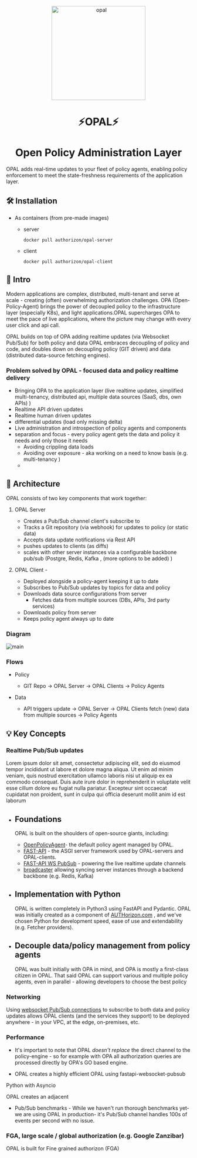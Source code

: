 
 <div style="text-align:center">
 <img src="https://i.ibb.co/BGVBmMK/opal.png" height=256 alt="opal" border="0" />

# ⚡OPAL⚡
# Open Policy Administration Layer 
</div>

OPAL adds real-time updates to your fleet of policy agents,
enabling policy enforcement to meet the state-freshness requirements of the application layer.

## 🛠️ Installation 

- As containers (from pre-made images)
    
    - server
        ```
        docker pull authorizon/opal-server
        ```

    - client
        ```
        docker pull authorizon/opal-client
        ```

## 📖 Intro
Modern applications are complex, distributed, multi-tenant and serve at scale - creating (often) overwhelming authorization challenges. OPA (Open-Policy-Agent) brings the power of decoupled policy to the infrastructure layer (especially K8s), and light applications.OPAL supercharges OPA to meet the pace of live applications, where the picture may change with every user click and api call.

OPAL builds on top of OPA adding realtime updates (via Websocket Pub/Sub) for both policy and data 
OPAL embraces decoupling of policy and code, and doubles down on decoupling policy (GIT driven) and data (distributed data-source fetching engines).

### Problem solved by OPAL - focused data and policy realtime delivery  

- Bringing OPA to the application layer (live realtime updates, simplified multi-tenancy, distributed api, multiple data sources (SaaS, dbs, own APIs) ) 
- Realtime API driven updates
- Realtime human driven updates
- differential updates (load only missing delta)
- Live administration and introspection of policy agents and components
- separation and focus - every policy agent gets the data and policy it needs and only those it needs
  - Avoiding crippling data loads 
  - Avoiding over exposure - aka working on a need to know basis (e.g. multi-tenancy )
  - 





## 📡  Architecture
OPAL consists of two key components that work together:
1. OPAL Server 
    - Creates a Pub/Sub channel client's subscribe to
    - Tracks a Git repository (via webhook) for updates to policy (or static data)
    - Accepts data update notifications via Rest API
    - pushes updates to clients (as diffs)
    - scales with other server instances via a configurable backbone pub/sub (Postgre, Redis, Kafka , (more options to be added) )
        
2. OPAL Client - 
    - Deployed alongside a policy-agent keeping it up to date
    - Subscribes to Pub/Sub updates by topics for data and policy 
    - Downloads data source configurations from server
        - Fetches data from multiple sources (DBs, APIs, 3rd party services) 
    - Downloads policy from server
    - Keeps policy agent always up to date

### Diagram
<img src="https://i.ibb.co/5Gdbm0y/main.png" alt="main" border="0">

### Flows
 - Policy 
    - GIT Repo -> OPAL Server -> OPAL Clients -> Policy Agents

 - Data
    - API triggers update -> OPAL Server -> OPAL Clients fetch (new) data from multiple sources -> Policy Agents



## 💡 Key Concepts
### Realtime Pub/Sub updates

Lorem ipsum dolor sit amet, consectetur adipiscing elit, sed do eiusmod tempor incididunt ut labore et dolore magna aliqua. Ut enim ad minim veniam, quis nostrud exercitation ullamco laboris nisi ut aliquip ex ea commodo consequat. Duis aute irure dolor in reprehenderit in voluptate velit esse cillum dolore eu fugiat nulla pariatur. Excepteur sint occaecat cupidatat non proident, sunt in culpa qui officia deserunt mollit anim id est laborum

- ## Foundations
    OPAL is built on the shoulders of open-source giants, including:
    - [OpenPolicyAgent](https://www.openpolicyagent.org/)- the default policy agent managed by OPAL.
    - [FAST-API](https://github.com/tiangolo/fastapi) - the ASGI server framework used by OPAL-servers and OPAL-clients.
    - [FAST-API WS PubSub](https://github.com/authorizon/fastapi_websocket_pubsub) - powering the live realtime update channels
    - [broadcaster](https://pypi.org/project/broadcaster/) allowing syncing server instances through a backend backbone (e.g. Redis, Kafka) 
    

- ## Implementation with Python
    OPAL is written completely in Python3 using FastAPI and Pydantic.
    OPAL was initially created as a component of [AUTHorizon.com](https://www.authorizon.com) , and we've chosen Python for development speed, ease of use and extendability (e.g. Fetcher providers).


- ## Decouple data/policy management from policy agents
    OPAL was built initially with OPA in mind, and OPA is mostly a first-class citizen in OPAL. That said OPAL can support various and multiple policy agents, even in parallel - allowing developers to choose the best policy 



### Networking
Using [websocket Pub/Sub connections](https://github.com/authorizon/fastapi_websocket_pubsub) to subscribe to both data and policy updates allows OPAL clients (and the services they support) to be deployed anywhere - in your VPC, at the edge, on-premises, etc.

### Performance
- It's important to note that OPAL *doesn't replace* the direct channel to the policy-engine - so for example with OPA all authorization queries are processed directly by OPA's GO based engine.

- OPAL creates a highly efficient OPAL using fastapi-websocket-pubsub 

Python with Asyncio  

OPAL creates an adjacent  

- Pub/Sub benchmarks - While we haven't run thorough benchmarks yet- we are using OPAL in production- it's Pub/Sub channel handles 100s of events per second with no issue.



### FGA, large scale / global authorization (e.g. Google Zanzibar)
OPAL is built for Fine grained authorizon (FGA)     